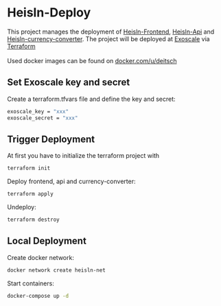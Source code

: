 # Heisln-Deploy

This project manages the deployment of [Heisln-Frontend](https://github.com/Heisln/Heisln-Frontend), [Heisln-Api](https://github.com/Heisln/Heisln-Api) and [Heisln-currency-converter](https://github.com/Heisln/Heisln-currency-converter). The project will be deployed at [Exoscale](https://www.exoscale.com) via [Terraform](https://www.terraform.io)
<br><br>
Used docker images can be found on [docker.com/u/deitsch](https://hub.docker.com/u/deitsch)

## Set Exoscale key and secret

Create a terraform.tfvars file and define the key and secret:

```bash
exoscale_key = "xxx"
exoscale_secret = "xxx"
```

## Trigger Deployment

At first you have to initialize the terraform project with

```bash
terraform init
```

Deploy frontend, api and currency-converter:

```bash
terraform apply
```

Undeploy:

```bash
terraform destroy
```

## Local Deployment

Create docker network:

```bash
docker network create heisln-net
```

Start containers:

```bash
docker-compose up -d
```
